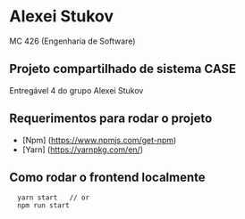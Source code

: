 # Alexei Stukov
MC 426 (Engenharia de Software) 

## Projeto compartilhado de sistema CASE
Entregável 4 do grupo Alexei Stukov

## Requerimentos para rodar o projeto
- [Npm] (https://www.npmjs.com/get-npm)
- [Yarn] (https://yarnpkg.com/en/)

## Como rodar o frontend localmente

```
  yarn start   // or
  npm run start
```
